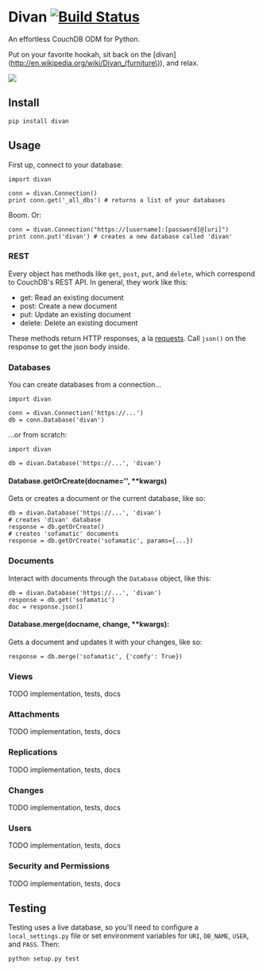 # Divan [![Build Status](https://travis-ci.org/garbados/divan.png)](https://travis-ci.org/garbados/divan)

An effortless CouchDB ODM for Python.

Put on your favorite hookah, sit back on the [divan](http://en.wikipedia.org/wiki/Divan_(furniture\)), and relax.

<img src="http://upload.wikimedia.org/wikipedia/commons/e/ea/FrancisLevettLiotard.jpg"></img>

## Install

    pip install divan
    
## Usage

First up, connect to your database:

    import divan

    conn = divan.Connection()
    print conn.get('_all_dbs') # returns a list of your databases

Boom. Or:

    conn = divan.Connection("https://[username]:[password]@[uri]")
    print conn.put('divan') # creates a new database called 'divan'

### REST

Every object has methods like `get`, `post`, `put`, and `delete`, which correspond to CouchDB's REST API. In general, they work like this:

* get: Read an existing document
* post: Create a new document
* put: Update an existing document
* delete: Delete an existing document

These methods return HTTP responses, a la [requests](http://docs.python-requests.org/en/latest/). Call `json()` on the response to get the json body inside.

### Databases

You can create databases from a connection...

    import divan

    conn = divan.Connection('https://...')
    db = conn.Database('divan')

...or from scratch:

    import divan

    db = divan.Database('https://...', 'divan')

#### Database.getOrCreate(docname='', **kwargs)

Gets or creates a document or the current database, like so:

    db = divan.Database('https://...', 'divan')
    # creates 'divan' database
    response = db.getOrCreate()
    # creates 'sofamatic' documents
    response = db.getOrCreate('sofamatic', params={...}) 

### Documents

Interact with documents through the `Database` object, like this:

    db = divan.Database('https://...', 'divan')
    response = db.get('sofamatic')
    doc = response.json()

#### Database.merge(docname, change, **kwargs):

Gets a document and updates it with your changes, like so:

    response = db.merge('sofamatic', {'comfy': True})

### Views

TODO implementation, tests, docs

### Attachments

TODO implementation, tests, docs

### Replications

TODO implementation, tests, docs

### Changes

TODO implementation, tests, docs

### Users

TODO implementation, tests, docs

### Security and Permissions

TODO implementation, tests, docs

## Testing

Testing uses a live database, so you'll need to configure a `local_settings.py` file or set environment variables for `URI`, `DB_NAME`, `USER`, and `PASS`. Then:

    python setup.py test
